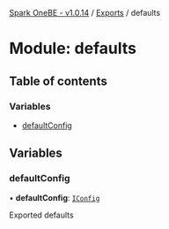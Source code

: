 [Spark OneBE - v1.0.14](../README.md) / [Exports](../modules.md) / defaults

# Module: defaults

## Table of contents

### Variables

- [defaultConfig](defaults.md#defaultconfig)

## Variables

### defaultConfig

• **defaultConfig**: [`IConfig`](../interfaces/System_IConfig.IConfig.md)

Exported defaults
